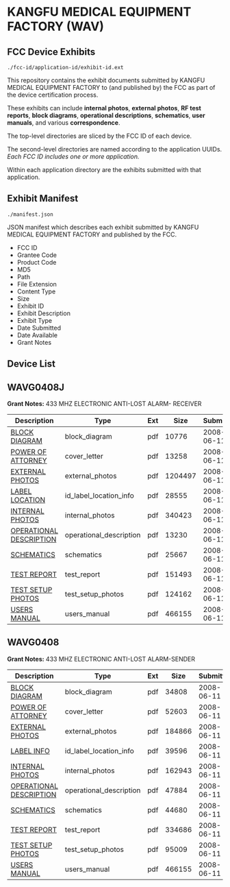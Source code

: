 # KANGFU MEDICAL EQUIPMENT FACTORY (WAV)
## FCC Device Exhibits

```
./fcc-id/application-id/exhibit-id.ext
```

This repository contains the exhibit documents submitted by KANGFU MEDICAL EQUIPMENT FACTORY to (and published by) the FCC as part of the device certification process.

These exhibits can include **internal photos**, **external photos**, **RF test reports**, **block diagrams**, **operational descriptions**, **schematics**, **user manuals**, and various **correspondence**.

The top-level directories are sliced by the FCC ID of each device.

The second-level directories are named according to the application UUIDs. *Each FCC ID includes one or more application.*

Within each application directory are the exhibits submitted with that application. 

## Exhibit Manifest

```
./manifest.json
```

JSON manifest which describes each exhibit submitted by KANGFU MEDICAL EQUIPMENT FACTORY and published by the FCC.

- FCC ID
- Grantee Code
- Product Code
- MD5
- Path
- File Extension
- Content Type
- Size
- Exhibit ID
- Exhibit Description
- Exhibit Type
- Date Submitted
- Date Available
- Grant Notes

## Device List
## WAVG0408J
**Grant Notes:** 433 MHZ ELECTRONIC ANTI-LOST ALARM- RECEIVER

| Description | Type | Ext | Size | Submitted | Available |
| ----------- | ---- | --- | ---- | --------- | --------- |
| [BLOCK DIAGRAM](WAVG0408J/950b06c8f9232497a5c41768c5af9231/953958.pdf) | block_diagram | pdf | 10776 | 2008-06-11 | 2008-06-11 |
| [POWER OF ATTORNEY](WAVG0408J/950b06c8f9232497a5c41768c5af9231/953963.pdf) | cover_letter | pdf | 13258 | 2008-06-11 | 2008-06-11 |
| [EXTERNAL PHOTOS](WAVG0408J/950b06c8f9232497a5c41768c5af9231/953960.pdf) | external_photos | pdf | 1204497 | 2008-06-11 | 2008-06-11 |
| [LABEL LOCATION](WAVG0408J/950b06c8f9232497a5c41768c5af9231/953961.pdf) | id_label_location_info | pdf | 28555 | 2008-06-11 | 2008-06-11 |
| [INTERNAL PHOTOS](WAVG0408J/950b06c8f9232497a5c41768c5af9231/953962.pdf) | internal_photos | pdf | 340423 | 2008-06-11 | 2008-06-11 |
| [OPERATIONAL DESCRIPTION](WAVG0408J/950b06c8f9232497a5c41768c5af9231/953959.pdf) | operational_description | pdf | 13230 | 2008-06-11 | 2008-06-11 |
| [SCHEMATICS](WAVG0408J/950b06c8f9232497a5c41768c5af9231/953965.pdf) | schematics | pdf | 25667 | 2008-06-11 | 2008-06-11 |
| [TEST REPORT](WAVG0408J/950b06c8f9232497a5c41768c5af9231/953964.pdf) | test_report | pdf | 151493 | 2008-06-11 | 2008-06-11 |
| [TEST SETUP PHOTOS](WAVG0408J/950b06c8f9232497a5c41768c5af9231/953966.pdf) | test_setup_photos | pdf | 124162 | 2008-06-11 | 2008-06-11 |
| [USERS MANUAL](WAVG0408J/950b06c8f9232497a5c41768c5af9231/953968.pdf) | users_manual | pdf | 466155 | 2008-06-11 | 2008-06-11 |
## WAVG0408
**Grant Notes:** 433 MHZ ELECTRONIC ANTI-LOST ALARM-SENDER

| Description | Type | Ext | Size | Submitted | Available |
| ----------- | ---- | --- | ---- | --------- | --------- |
| [BLOCK DIAGRAM](WAVG0408/71a5d447e43bbb3fd6f6893f08ab151c/953948.pdf) | block_diagram | pdf | 34808 | 2008-06-11 | 2008-06-11 |
| [POWER OF ATTORNEY](WAVG0408/71a5d447e43bbb3fd6f6893f08ab151c/953953.pdf) | cover_letter | pdf | 52603 | 2008-06-11 | 2008-06-11 |
| [EXTERNAL PHOTOS](WAVG0408/71a5d447e43bbb3fd6f6893f08ab151c/953950.pdf) | external_photos | pdf | 184866 | 2008-06-11 | 2008-06-11 |
| [LABEL INFO](WAVG0408/71a5d447e43bbb3fd6f6893f08ab151c/953951.pdf) | id_label_location_info | pdf | 39596 | 2008-06-11 | 2008-06-11 |
| [INTERNAL PHOTOS](WAVG0408/71a5d447e43bbb3fd6f6893f08ab151c/953952.pdf) | internal_photos | pdf | 162943 | 2008-06-11 | 2008-06-11 |
| [OPERATIONAL DESCRIPTION](WAVG0408/71a5d447e43bbb3fd6f6893f08ab151c/953949.pdf) | operational_description | pdf | 47884 | 2008-06-11 | 2008-06-11 |
| [SCHEMATICS](WAVG0408/71a5d447e43bbb3fd6f6893f08ab151c/953954.pdf) | schematics | pdf | 44680 | 2008-06-11 | 2008-06-11 |
| [TEST REPORT](WAVG0408/71a5d447e43bbb3fd6f6893f08ab151c/953955.pdf) | test_report | pdf | 334686 | 2008-06-11 | 2008-06-11 |
| [TEST SETUP PHOTOS](WAVG0408/71a5d447e43bbb3fd6f6893f08ab151c/953956.pdf) | test_setup_photos | pdf | 95009 | 2008-06-11 | 2008-06-11 |
| [USERS MANUAL](WAVG0408/71a5d447e43bbb3fd6f6893f08ab151c/953957.pdf) | users_manual | pdf | 466155 | 2008-06-11 | 2008-06-11 |
